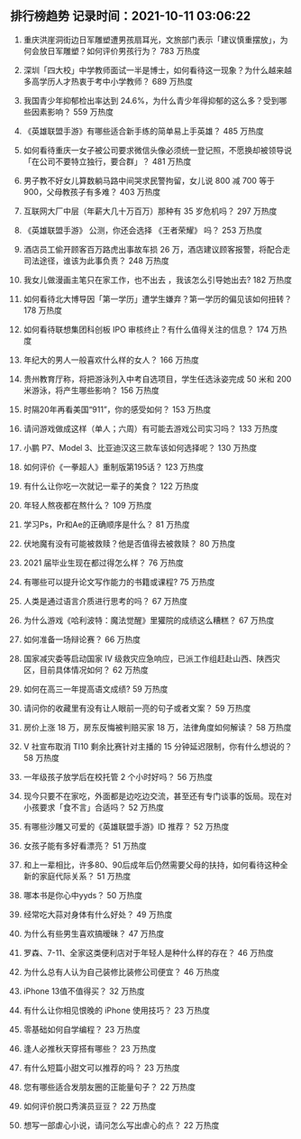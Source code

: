 
## 排行榜趋势 记录时间：2021-10-11 03:06:22
  
  1. 重庆洪崖洞街边日军雕塑遭男孩扇耳光，文旅部门表示「建议慎重摆放」，为何会放日军雕塑？如何评价男孩行为？ 783 万热度
    
  2. 深圳「四大校」中学教师面试一半是博士，如何看待这一现象？为什么越来越多高学历人才热衷于考中小学教师？ 689 万热度
    
  3. 我国青少年抑郁检出率达到 24.6%，为什么青少年得抑郁的这么多？受到哪些因素影响？ 559 万热度
    
  4. 《英雄联盟手游》有哪些适合新手练的简单易上手英雄？ 485 万热度
    
  5. 如何看待重庆一女子被公司要求微信头像必须统一登记照，不愿换却被领导说「在公司不要特立独行，要合群」？ 481 万热度
    
  6. 男子教不好女儿算数躺马路中间哭求民警拘留，女儿说 800 减 700 等于 900，父母教孩子有多难？ 403 万热度
    
  7. 互联网大厂中层（年薪大几十万百万）那种有 35 岁危机吗？ 297 万热度
    
  8. 《英雄联盟手游》 公测，你还会选择 《王者荣耀》 吗？ 253 万热度
    
  9. 酒店员工偷开顾客百万路虎出事故车损 26 万，酒店建议顾客报警，将配合走司法途径，谁该为此事负责？ 248 万热度
    
  10. 我女儿做漫画主笔只在家工作，也不出去 ，我该怎么引导她出去? 182 万热度
    
  11. 如何看待北大博导因「第一学历」遭学生嫌弃？第一学历的偏见该如何扭转？ 178 万热度
    
  12. 如何看待联想集团科创板 IPO 审核终止？有什么值得关注的信息？ 174 万热度
    
  13. 年纪大的男人一般喜欢什么样的女人？ 166 万热度
    
  14. 贵州教育厅称，将把游泳列入中考自选项目，学生任选泳姿完成 50 米和 200 米游泳，将产生哪些影响？ 156 万热度
    
  15. 时隔20年再看美国“911”，你的感受如何？ 153 万热度
    
  16. 请问游戏做成这样（单人；六周）有可能去游戏公司实习吗？ 133 万热度
    
  17. 小鹏 P7、Model 3、比亚迪汉这三款车该如何选择呢？ 130 万热度
    
  18. 如何评价《一拳超人》重制版第195话？ 123 万热度
    
  19. 有什么让你吃一次就记一辈子的美食？ 122 万热度
    
  20. 年轻人熬夜都在熬什么？ 109 万热度
    
  21. 学习Ps，Pr和Ae的正确顺序是什么？ 81 万热度
    
  22. 伏地魔有没有可能被救赎？他是否值得去被救赎？ 80 万热度
    
  23. 2021 届毕业生现在都过得怎么样？ 76 万热度
    
  24. 有哪些可以提升论文写作能力的书籍或课程? 75 万热度
    
  25. 人类是通过语言介质进行思考的吗？ 67 万热度
    
  26. 为什么游戏《哈利波特：魔法觉醒》里獾院的成绩这么糟糕？ 67 万热度
    
  27. 如何准备一场辩论赛？ 66 万热度
    
  28. 国家减灾委等启动国家 Ⅳ 级救灾应急响应，已派工作组赶赴山西、陕西灾区，目前具体情况如何？ 62 万热度
    
  29. 如何在高三一年提高语文成绩? 59 万热度
    
  30. 请问你的收藏里有没有让人眼前一亮的句子或者文案？ 59 万热度
    
  31. 房价上涨 18 万，房东反悔被判赔买家 18 万，法律角度如何解读？ 58 万热度
    
  32. V 社宣布取消 TI10 剩余比赛针对主播的 15 分钟延迟限制，你有什么想说的？ 58 万热度
    
  33. 一年级孩子放学后在校托管 2 个小时好吗？ 56 万热度
    
  34. 现今只要不在家吃，外面都是边吃边交流，甚至还有专门谈事的饭局。现在对小孩要求「食不言」合适吗？ 52 万热度
    
  35. 有哪些沙雕又可爱的《英雄联盟手游》ID 推荐？ 52 万热度
    
  36. 女孩子能有多好看漂亮？ 51 万热度
    
  37. 和上一辈相比，许多80、90后成年后仍然需要父母的扶持，如何看待这种全新的家庭代际关系？ 51 万热度
    
  38. 哪本书是你心中yyds？ 50 万热度
    
  39. 经常吃大蒜对身体有什么好处？ 49 万热度
    
  40. 为什么有些男生喜欢搞暧昧？ 47 万热度
    
  41. 罗森、7-11、全家这类便利店对于年轻人是种什么样的存在？ 46 万热度
    
  42. 为什么总有人认为自己装修比装修公司便宜？ 46 万热度
    
  43. iPhone 13值不值得买？ 32 万热度
    
  44. 有什么让你相见恨晚的 iPhone 使用技巧？ 23 万热度
    
  45. 零基础如何自学编程？ 23 万热度
    
  46. 逢人必推秋天穿搭有哪些？ 23 万热度
    
  47. 有什么短篇小甜文可以推荐的吗？ 23 万热度
    
  48. 您有哪些适合发朋友圈的正能量句子？ 22 万热度
    
  49. 如何评价脱口秀演员豆豆？ 22 万热度
    
  50. 想写一部虐心小说，请问怎么写出虐心的点？ 22 万热度
    